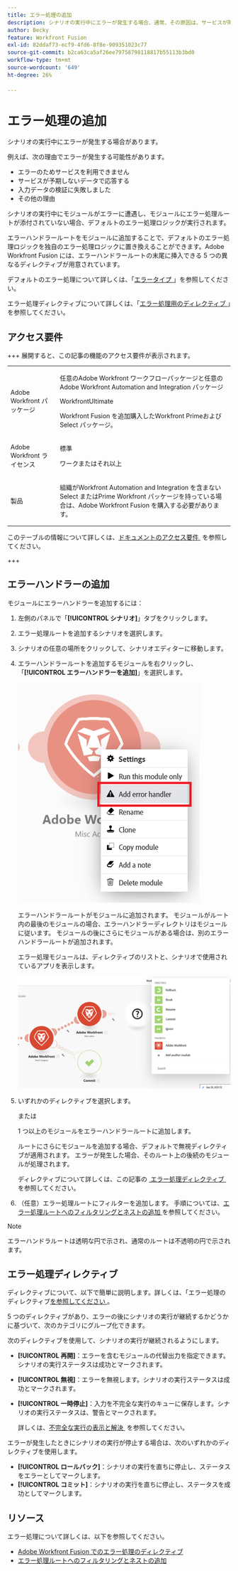 ```yaml
---
title: エラー処理の追加
description: シナリオの実行中にエラーが発生する場合、通常、その原因は、サービスが障害により利用できないか、サービスが予期しないデータで応答するか、入力データの検証が失敗するすることなどです。
author: Becky
feature: Workfront Fusion
exl-id: 82ddaf73-ecf9-4fd6-8f8e-909351023c77
source-git-commit: b2ca63ca5af26ee79758798118817b55113b3bd0
workflow-type: tm+mt
source-wordcount: '649'
ht-degree: 26%

---
```


# エラー処理の追加

シナリオの実行中にエラーが発生する場合があります。

例えば、次の理由でエラーが発生する可能性があります。

* エラーのためサービスを利用できません
* サービスが予期しないデータで応答する
* 入力データの検証に失敗しました
* その他の理由

シナリオの実行中にモジュールがエラーに遭遇し、モジュールにエラー処理ルートが添付されていない場合、デフォルトのエラー処理ロジックが実行されます。

エラーハンドラールートをモジュールに追加することで、デフォルトのエラー処理ロジックを独自のエラー処理ロジックに置き換えることができます。Adobe Workfront Fusion には、エラーハンドラールートの末尾に挿入できる 5 つの異なるディレクティブが用意されています。

デフォルトのエラー処理について詳しくは、「[&#x200B; エラータイプ &#x200B;](/help/workfront-fusion/references/errors/error-processing.md)」を参照してください。

エラー処理ディレクティブについて詳しくは、「[&#x200B; エラー処理用のディレクティブ &#x200B;](/help/workfront-fusion/references/errors/directives-for-error-handling.md)」を参照してください。

## アクセス要件

+++ 展開すると、この記事の機能のアクセス要件が表示されます。

<table style="table-layout:auto">
 <col> 
 <col> 
 <tbody> 
  <tr> 
   <td role="rowheader">Adobe Workfront パッケージ</td> 
   <td> <p>任意のAdobe Workfront ワークフローパッケージと任意のAdobe Workfront Automation and Integration パッケージ</p><p>WorkfrontUltimate</p><p>Workfront Fusion を追加購入したWorkfront Primeおよび Select パッケージ。</p> </td> 
  </tr> 
  <tr data-mc-conditions=""> 
   <td role="rowheader">Adobe Workfront ライセンス</td> 
   <td> <p>標準</p><p>ワークまたはそれ以上</p> </td> 
  </tr> 
  <tr> 
   <td role="rowheader">製品</td> 
   <td>
   <p>組織がWorkfront Automation and Integration を含まない Select またはPrime Workfront パッケージを持っている場合は、Adobe Workfront Fusion を購入する必要があります。</li></ul>
   </td> 
  </tr>
 </tbody> 
</table>

このテーブルの情報について詳しくは、[&#x200B; ドキュメントのアクセス要件 &#x200B;](/help/workfront-fusion/references/licenses-and-roles/access-level-requirements-in-documentation.md) を参照してください。

+++

## エラーハンドラーの追加

モジュールにエラーハンドラーを追加するには：

1. 左側のパネルで「**[!UICONTROL シナリオ]**」タブをクリックします。
1. エラー処理ルートを追加するシナリオを選択します。
1. シナリオの任意の場所をクリックして、シナリオエディターに移動します。
1. エラーハンドラールートを追加するモジュールを右クリックし、「**[!UICONTROL エラーハンドラーを追加]**」を選択します。

   ![&#x200B; エラーハンドラールート &#x200B;](assets/error-handler-route.png)

   エラーハンドラールートがモジュールに追加されます。 モジュールがルート内の最後のモジュールの場合、エラーハンドラーディレクトリはモジュールに従います。 モジュールの後にさらにモジュールがある場合は、別のエラーハンドラールートが追加されます。

   エラー処理モジュールは、ディレクティブのリストと、シナリオで使用されているアプリを表示します。

   ![&#x200B; エラールート &#x200B;](assets/error-route.png)

1. いずれかのディレクティブを選択します。

   または

   1 つ以上のモジュールをエラーハンドラールートに追加します。

   ルートにさらにモジュールを追加する場合、デフォルトで無視ディレクティブが適用されます。 エラーが発生した場合、そのルート上の後続のモジュールが処理されます。

   ディレクティブについて詳しくは、この記事の [&#x200B; エラー処理ディレクティブ &#x200B;](#error-handling-directives) を参照してください。

1. （任意）エラー処理ルートにフィルターを追加します。 手順については、[&#x200B; エラー処理ルートへのフィルタリングとネストの追加 &#x200B;](/help/workfront-fusion/create-scenarios/config-error-handling/advanced-error-handling.md) を参照してください。

>[!NOTE]
>
>エラーハンドラルートは透明な円で示され、通常のルートは不透明の円で示されます。

## エラー処理ディレクティブ

ディレクティブについて、以下で簡単に説明します。詳しくは、「エラー処理のディレクティブ [&#x200B; を参照してください &#x200B;](/help/workfront-fusion/references/errors/directives-for-error-handling.md)。

5 つのディレクティブがあり、エラーの後にシナリオの実行が継続するかどうかに基づいて、次のカテゴリにグループ化できます。

次のディレクティブを使用して、シナリオの実行が継続されるようにします。

* **[!UICONTROL 再開]**：エラーを含むモジュールの代替出力を指定できます。シナリオの実行ステータスは成功とマークされます。
* **[!UICONTROL 無視]**：エラーを無視します。シナリオの実行ステータスは成功とマークされます。
* **[!UICONTROL 一時停止]**：入力を不完全な実行のキューに保存します。シナリオの実行ステータスは、警告とマークされます。

  詳しくは、[&#x200B; 不完全な実行の表示と解決 &#x200B;](/help/workfront-fusion/manage-scenarios/view-and-resolve-incomplete-executions.md) を参照してください。

エラーが発生したときにシナリオの実行が停止する場合は、次のいずれかのディレクティブを使用します。

* **[!UICONTROL ロールバック]**：シナリオの実行を直ちに停止し、ステータスをエラーとしてマークします。
* **[!UICONTROL コミット]**：シナリオの実行を直ちに停止し、ステータスを成功としてマークします。

## リソース

エラー処理について詳しくは、以下を参照してください。

* [Adobe Workfront Fusion でのエラー処理のディレクティブ](/help/workfront-fusion/references/errors/directives-for-error-handling.md)
* [エラー処理ルートへのフィルタリングとネストの追加](/help/workfront-fusion/create-scenarios/config-error-handling/advanced-error-handling.md)
